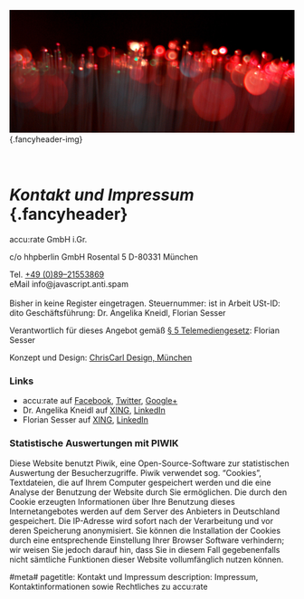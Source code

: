 ![](/img/accurate-bild-start.jpg) {.fancyheader-img}
# <br /> *Kontakt und Impressum* {.fancyheader}

<div class="vcard">
<span class="org">accu:rate GmbH i.Gr.</span>
<p class="adr">
<span class="extended-address">c/o hhpberlin GmbH</span>
<span class="street-address">Rosental 5</span>
<span class="postal-code">D-80331</span> <span class="locality">M&uuml;nchen</span>
</p>
Tel. <a class="tel" href="tel:+498921553869">+49 (0)89&ndash;21553869</a><br />
eMail <span class="email mailadresse" data-to="info">info@javascript.anti.spam</span>
</div>

<br />
Bisher in keine Register eingetragen.  
Steuernummer: ist in Arbeit  
USt-ID: dito  
<span class="fn">Geschäftsführung: Dr. Angelika Kneidl, Florian Sesser</span>

Verantwortlich für dieses Angebot gemäß [§ 5 Telemediengesetz](http://www.gesetze-im-internet.de/tmg/__5.html): Florian Sesser

Konzept und Design: <a href="http://www.chriscarl.de/" target="_blank" title="ChrisCarl Design, München. Informieren, begeistern, prägen.">ChrisCarl Design, München</a>

### Links

- accu:rate auf [Facebook](https://www.facebook.com/accurate-1456190694613967), [Twitter](https://twitter.com/accu_rate), [Google+](https://plus.google.com/114301206581107760302)
- Dr. Angelika Kneidl auf [XING](https://www.xing.com/profile/Angelika_Kneidl), [LinkedIn](https://de.linkedin.com/in/dr-angelika-kneidl-aabb95a8)
- Florian Sesser auf [XING](https://www.xing.com/profile/Florian_Sesser), [LinkedIn](https://de.linkedin.com/in/florian-sesser-88a6aab5)

### Statistische Auswertungen mit PIWIK

Diese Website benutzt Piwik, eine Open-Source-Software zur statistischen Auswertung der Besucherzugriffe. Piwik verwendet sog. “Cookies”, Textdateien, die auf Ihrem Computer gespeichert werden und die eine Analyse der Benutzung der Website durch Sie ermöglichen. Die durch den Cookie erzeugten Informationen über Ihre Benutzung dieses Internetangebotes werden auf dem Server des Anbieters in Deutschland gespeichert. Die IP-Adresse wird sofort nach der Verarbeitung und vor deren Speicherung anonymisiert. Sie können die Installation der Cookies durch eine entsprechende Einstellung Ihrer Browser Software verhindern; wir weisen Sie jedoch darauf hin, dass Sie in diesem Fall gegebenenfalls nicht sämtliche Funktionen dieser Website vollumfänglich nutzen können.


#meta#
pagetitle: Kontakt und Impressum
description: Impressum, Kontaktinformationen sowie Rechtliches zu accu:rate

